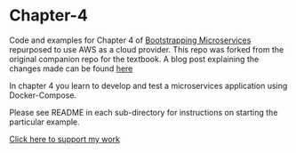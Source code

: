 # Chapter-4

Code and examples for Chapter 4 of [Bootstrapping Microservices](https://www.bootstrapping-microservices.com) repurposed to use AWS as a cloud provider. This repo was forked from the original companion repo for the textbook. A blog post explaining the changes made can be found [here](https://www.evanklane.com/blogs/bootstrapping-microservices-aws-part-2/)

In chapter 4 you learn to develop and test a microservices application using Docker-Compose.

Please see README in each sub-directory for instructions on starting the particular example.

[Click here to support my work](https://www.codecapers.com.au/about#support-my-work)
